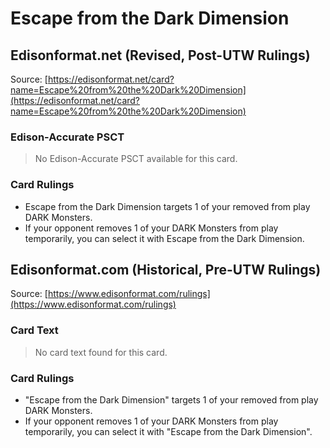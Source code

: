 # Escape from the Dark Dimension

## Edisonformat.net (Revised, Post-UTW Rulings)

Source: [https://edisonformat.net/card?name=Escape%20from%20the%20Dark%20Dimension](https://edisonformat.net/card?name=Escape%20from%20the%20Dark%20Dimension)

### Edison-Accurate PSCT

> No Edison-Accurate PSCT available for this card.

### Card Rulings

*   Escape from the Dark Dimension targets 1 of your removed from play DARK Monsters.
*   If your opponent removes 1 of your DARK Monsters from play temporarily, you can select it with Escape from the Dark Dimension.


## Edisonformat.com (Historical, Pre-UTW Rulings)

Source: [https://www.edisonformat.com/rulings](https://www.edisonformat.com/rulings)

### Card Text

> No card text found for this card.

### Card Rulings

*   "Escape from the Dark Dimension" targets 1 of your removed from play DARK Monsters.
*   If your opponent removes 1 of your DARK Monsters from play temporarily, you can select it with "Escape from the Dark Dimension".



